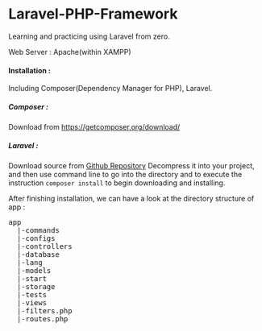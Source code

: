 Laravel-PHP-Framework
=====================

Learning and practicing using Laravel from zero.

Web Server : Apache(within XAMPP)

<h4>Installation : </h4>
Including Composer(Dependency Manager for PHP), Laravel.

<h5>Composer : </h5>
Download from <a href="https://getcomposer.org/download/">https://getcomposer.org/download/</a>

<h5>Laravel : </h5>
Download source from <a href="https://github.com/laravel/laravel/archive/master.zip">Github Repository</a>
Decompress it into your project, 
and then use command line to go into the directory and to execute the instruction <code>composer install</code> to begin downloading and installing.

After finishing installation, we can have a look at the directory structure of app :
<pre>
app
  |-commands
  |-configs
  |-controllers
  |-database
  |-lang
  |-models
  |-start
  |-storage
  |-tests
  |-views
  |-filters.php
  |-routes.php
</pre>
